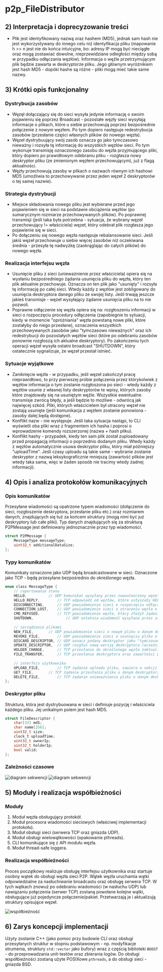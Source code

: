 # p2p_FileDistributor

## 2) Interpretacja i doprecyzowanie treści
- Plik jest identyfikowany nazwą oraz hashem (MD5), jednak sam hash nie jest wykorzystywany do innego celu niż identyfikacja pliku (mapowanie h >> n jest nie do końca intuicyjne, bo: adresy IP mogą być nieciągłe oraz mogą zostawiać dowolne, nieprzewidziane odległości między sobą w przypadku odłączania węzłów). Informacja o węźle przetrzymującym plik będzie zawarta w deskryptorze pliku. Jego głównym wyróżnikiem jest hash MD5 - dopóki hashe są różne - pliki mogą mieć takie same nazwy.

## 3) Krótki opis funkcjonalny
### Dystrybucja zasobów
- Węzęł dołączający się do sieci wysyła jedynie informację o swoim pojawieniu się poprzez Broadcast - pozostałe węzły sieci wysyłają	 informacje o plikach, które u siebie przechowują poprzez bezpośrednie połączenie z nowym węzłem. Po tym dopiero następuje redestrybucja zasobów (przesłanie części własnych plików do nowego węzła).
- Węzeł dystrybuujący swój zasób oznacza go jako tymczasowo nieważny i rozsyła tę informację do wszystkich węzłów sieci. Po tym wykonuje transmisję oznaczonego zasobu do węzła przyjmującego pliki, który dopiero po prawidłowym odebraniu pliku - rozgłasza nowy deskryptor pliku (ze zmienionym węzłem przechowującym), już z flagą aktualności.
- Węzły przechowują zasoby w plikach o nazwach równym ich hashowi MD5 (umożliwia to przechowywanie przez jeden węzeł 2 deskryptorów o tej samej nazwie).

### Strategia dystrybucji
- Miejsce składowania nowego pliku jest wybierane przed jego pojawieniem się w sieci na podstawie obciążenia węzłów (po sumarycznym rozmiarze przechowywanych plików). Po poprawnej transmisji (jeśli taka była potrzebna - sytuacja, że wybrany węzeł przechowujący != właściciela) węzeł, który odebrał plik rozgłasza jego pojawienie się w sieci.
- Po dołączeniu się nowego węzła następuje rebalansowanie sieci. Jeśli jakiś węzeł przechowuje u siebie więcej zasobów niż oczekiwana średnia - przesyła tę nadwyżkę (zaokrąglając do całych plików) do nowego węzła.

### Realizacja interfejsu węzła
- Usunięcie pliku z sieci (unieważnienie przez właściciela) opiera się na wysłaniu bezpośredniego żądania usunięcia pliku do węzła, który ten plik aktualnie przechowuje. Oznacza on ten plik jako "usunięty" i rozsyła tę informację po całej sieci. Wtedy każdy z węzłów jest zobligowany do usunięcia deskryptora danego pliku ze swojej listy. Jeśli trwają jeszcze jakieś transmisje - węzeł wysyłający żądanie usunięcia pliku na to nie pozwoli.
- Poprawne odłączenie się węzła opiera się na: rozgłoszeniu informacji w sieci o rozpoczęciu procedury odłączenia (zapobiegnie to sytuacji, kiedy w momencie "opróżniania" węzła powstaną nowe pliki, które zostałyby do niego przesłane), oznaczenia wszystkich przechowywanych zasobów jako "tymczasowo nieważnych" oraz ich redestrybucji do pozostałych węzłów sieci (które po odebraniu zasobów ponownie rozgłoszą ich aktualne deskryptory). Po zakończeniu tych operacji węzeł wysyła ostatni broadcast "SHUTDOWN", który ostatecznie sygnalizuje, że węzeł przestał istnieć.

### Sytuacje wyjątkowe
- Zaniknięcie węzła - w przypadku, jeśli węzeł zakończył pracę nieprawidłowo, to przy pierwszej próbie połączenia przez którykolwiek z węzłów informacja o tym zostanie rozgłoszona po sieci - wtedy każdy z węzłów usunie z własnej listy deskryptorów te wpisy, których zasoby które znajdowały się na usuniętym węźle. Wszystkie ewentualne transmisje zwrócą błędy, a jeśli będzie to możliwe - odwrócą jak najwięcej szkód. Pliki, których właścicielem był utracony węzeł nie zostają usunięte (jeśli komunikacja z węzłem zostanie ponowiona - zasoby dalej będą dostępne).
- Konflikt nazw - nie występuje. Jeśli taka sytuacja nastąpi, to CLI wyświetli oba pliki wraz z fragmentem ich hasha i poprosi o wprowadzenie komendy rozszerzonej (nazwa + hash pliku).
- Konflikt hashy - przypadek, kiedy ten sam plik został zuploadowany przed propagacją informacji o poprzednio dodanym pliku. Wtedy każdy z węzłów automatycznie usuwa deskryptor pliku, który miał późniejszy "uploadTime". Jeśli czasy uploadu są takie same - wybranie zostanie deskryptor z nazwą leksykograficznie mniejszą (zawartość plików jest wtedy taka sama, więc w żaden sposób nie tracimy wtedy żadnej informacji).

## 4) Opis i analiza protokołów komunikacyjnych
### Opis komunikatów
Przesyłane wiadomości są opatrzone typem wiadomości (dołączenie do sieci, rozgłoszenie deskryptora, przesłanie pliku etc.) oraz rozmiarem danych, znajdujących się tuż za końcem struktury (mogą nimi być już deskryptory lub całe pliki). Typ danych znajdujących się za strukturą P2PMessage jest definiowany jednoznacznie przez typ wiadomości.
```c
struct P2PMessage {
	MessageType messageType;
	uint32_t additionalDataSize;
};
```

### Typy komunikatów
Komunikaty oznaczone jako UDP będą broadcastowane w sieci. Oznaczone jako TCP - będą przesyłane bezpośrednio do określonego węzła.
```c
enum class MessageType {
	// raportowanie stanu
	HELLO,			// UDP komunikat wysyłany przez nowoutworzony węzeł
	HELLO_REPLY,		// TCP odpowiedź od węzłów, które usłyszały HELLO. Dołącza tablicę deskryptorów plików, które znajdowały się w danej chwili w konkretnym 
	DISCONNECTING,		// UDP powiadomienie sieci o rozpoczęciu odłączania się
	CONNECTION_LOST,	// UDP powiadomienie sieci o utraceniu węzła o określonym IP (podanym w sekcji danych)
	CMD_REFUSED,		// TCP powiadomienie węzła, który złożył żądanie (np. o pobranie pliku) o braku możliwości wykonania transkacji (np. dostęp do pliku oznaczonego jako "tymczasowo nieważny" albo próba przesłania pliku do węzła w stanie "disconnecting")
   	SHUTDOWN,           	// UDP ostatnia wiadomość wysyłana przez zamykający się węzeł - ostatecznie usuwa wszystkie deskryptory, ktore nadal nie zostaly zaktualizowane
	
	// zarządzanie plikami
	NEW_FILE,		// UDP powiadomienie sieci o nowym pliku o danym deskryptorze (podanym w sekcji danych)
	REVOKE_FILE,		// UDP powiadomienie sieci o usunięciu pliku o danym deskryptorze (podanym w sekcji danych)
	DISCARD_DESCRIPTOR,	// UDP oznacz podany deskryptor jako "tymczasowo nieważny"
	UPDATE_DESCRIPTOR,	// UDP rozgłoś nową wersję deskryptora (wcześniej oznaczonego jako "tymczasowo nieważny")
	HOLDER_CHANGE,		// TCP przesłanie do określonego węzła zaktualizowanego deskryptora (wcześniej oznaczonego jako "tymczasowo nieważny") oraz pliku
	FILE_TRANSFER,		// TCP przesłanie deskryptora oraz zawartości pliku do węzła, który wcześniej tego zażądał
	
	// interfejs użytkownika
	UPLOAD_FILE,		// TCP żądanie uploadu pliku, zawiera w sekcji danych: deskryptor oraz plik (jako tablica bajtów)
	GET_FILE,		// TCP żądanie przesłania pliku o danym deskryptorze (podanym w sekcji danych) od węzła przetrzymującego plik
	DELETE_FILE,		// TCP żądanie unieważnienia pliku o danym deskryptorze (podanym w sekcji danych) do węzła przetrzymującego plik
};
```

### Deskryptor pliku
Struktura, która jest dystrybuowana w sieci i definiuje pozycję i właściciela każdego pliku. Jej unikalnym polem jest hash MD5.
```c
struct FileDescriptor {
	char[33] md5;
	char name[256];
	uint32_t size;
	clock_t uploadTime;
	uint32_t ownerIp;
	uint32_t holderIp;
	bool valid;
};
```

### Zależności czasowe

![diagram sekwencji](docs/apidiagrams.png "Diagram sekwencji")
![diagram sekwencji](docs/join_disconnect.png "Diagram sekwencji")

## 5) Moduły i realizacja współbieżności
### Moduły
1. Moduł węzła obsługujący protokół.
2. Moduł procesora wiadomości sieciowych (właściwej implementacji protokołu).
3. Moduł obsługi sieci (serwera TCP oraz gniazda UDP).
4. Moduł obsługi wielowątkowości (opakowanie pthreads).
5. CLI komunikujące się z API modułu węzła.
6. Moduł thread-safe loggera.

### Realizacja współbieżności
Proces początkowy realizuje obsługę interfejsu użytkownika oraz startuje osobny wątek do obsługi węzła sieci P2P. Wątek węzła uruchamia wątki odpowiedzialne za nasłuchiwanie broadcastu oraz obsługę serwera TCP. W tych wątkach znowuż po odebraniu wiadomości (w nasłuchu UDP) lub nawiązaniu połączenia (serwer TCP) zostaną powołane kolejne wątki, obsługujące już pojedyncze połączenie/pakiet. Przetwarzają je i aktualizują struktury opisujące węzeł.

![współbieżność](https://github.com/saleph/TIN_p2p/blob/master/docs/concurrencydiagram.png "Realizacja współbieżności")

## 6) Zarys koncepcji implementacji
Użyty zostanie C++ (jako pomoc przy budowie CLI oraz obsługi przesyłanych struktur w stopniu podstawowym - np. modyfikacje strumenia, struktury `std::vector` jako bufory) wraz z częścią biblioteki `BOOST` - do przeprowadzania unit-testów oraz zbierania logów. Do obsługi współbieżności zostaną użyte POSIXowe `pthreads`, a do obsługi sieci - gniazda BSD.
